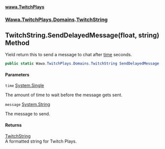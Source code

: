 #### [wawa.TwitchPlays](index.md 'index')
### [Wawa.TwitchPlays.Domains](Wawa.TwitchPlays.Domains.md 'Wawa.TwitchPlays.Domains').[TwitchString](TwitchString.md 'Wawa.TwitchPlays.Domains.TwitchString')

## TwitchString.SendDelayedMessage(float, string) Method

Yield return this to send a message to chat after [time](TwitchString.SendDelayedMessage(Single,String).md#Wawa.TwitchPlays.Domains.TwitchString.SendDelayedMessage(float,string).time 'Wawa.TwitchPlays.Domains.TwitchString.SendDelayedMessage(float, string).time') seconds.

```csharp
public static Wawa.TwitchPlays.Domains.TwitchString SendDelayedMessage(float time, string message);
```
#### Parameters

<a name='Wawa.TwitchPlays.Domains.TwitchString.SendDelayedMessage(float,string).time'></a>

`time` [System.Single](https://docs.microsoft.com/en-us/dotnet/api/System.Single 'System.Single')

The amount of time to wait before the message gets sent.

<a name='Wawa.TwitchPlays.Domains.TwitchString.SendDelayedMessage(float,string).message'></a>

`message` [System.String](https://docs.microsoft.com/en-us/dotnet/api/System.String 'System.String')

The message to send.

#### Returns
[TwitchString](TwitchString.md 'Wawa.TwitchPlays.Domains.TwitchString')  
A formatted string for Twitch Plays.